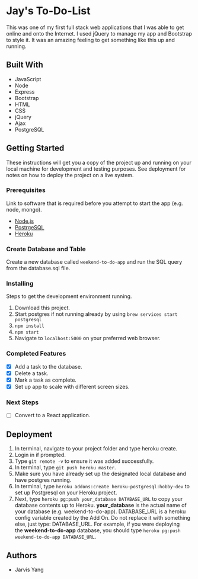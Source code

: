 # Jay's To-Do-List

This was one of my first full stack web applications that I was able to get online and onto the Internet. I used jQuery to manage my app and Bootstrap to style it. It was an amazing feeling to get something like this up and running.

## Built With

- JavaScript
- Node
- Express
- Bootstrap
- HTML
- CSS
- jQuery
- Ajax
- PostgreSQL

## Getting Started

These instructions will get you a copy of the project up and running on your local machine for development and testing purposes. See deployment for notes on how to deploy the project on a live system.

### Prerequisites

Link to software that is required before you attempt to start the app (e.g. node, mongo).

- [Node.js](https://nodejs.org/en/)
- [PostrgeSQL](https://www.postgresql.org/)
- [Heroku](https://devcenter.heroku.com/articles/heroku-cli)

### Create Database and Table

Create a new database called `weekend-to-do-app` and run the SQL query from the database.sql file. 

### Installing

Steps to get the development environment running.

1. Download this project.
2. Start postgres if not running already by using `brew services start postgresql`
3. `npm install`
4. `npm start`
5. Navigate to `localhost:5000` on your preferred web browser.

### Completed Features

- [x] Add a task to the database.
- [x] Delete a task.
- [x] Mark a task as complete.
- [x] Set up app to scale with different screen sizes.

### Next Steps

- [ ] Convert to a React application.

## Deployment

1. In terminal, navigate to your project folder and type heroku create.
2. Login in if prompted.
3. Type `git remote -v` to ensure it was added successfully.
4. In terminal, type `git push heroku master`.
6. Make sure you have already set up the designated local database and have postgres running.
7. In terminal, type `heroku addons:create heroku-postgresql:hobby-dev` to set up Postgresql on your Heroku project.
8. Next, type `heroku pg:push your_database DATABASE_URL` to copy your database contents up to Heroku. **your_database** is the actual name of your database (e.g. weekend-to-do-app). DATABASE_URL is a heroku config variable created by the Add On. Do not replace it with something else, just type: DATABASE_URL. For example, if you were deploying the **weekend-to-do-app** database, you should type `heroku pg:push weekend-to-do-app DATABASE_URL`.

## Authors

* Jarvis Yang
